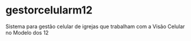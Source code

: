 # gestorcelularm12
Sistema para gestão celular de igrejas que trabalham com a Visão Celular no Modelo dos 12
